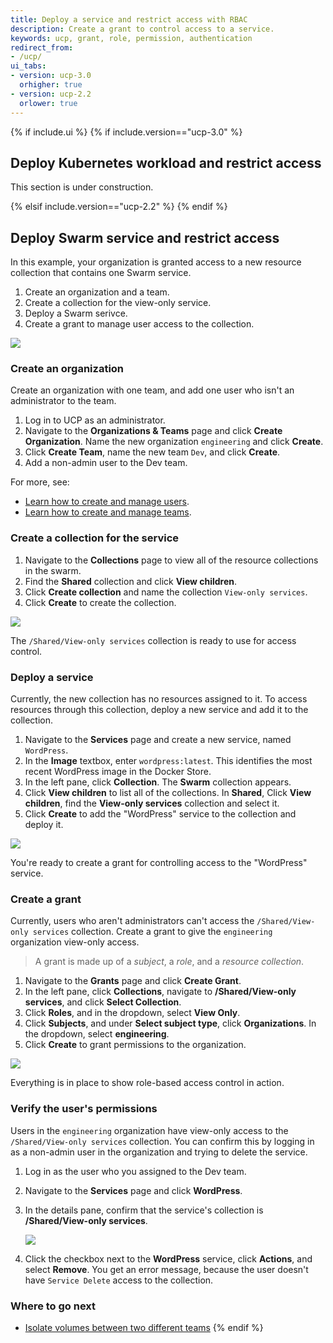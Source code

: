 ```yaml
---
title: Deploy a service and restrict access with RBAC
description: Create a grant to control access to a service.
keywords: ucp, grant, role, permission, authentication
redirect_from:
- /ucp/
ui_tabs:
- version: ucp-3.0
  orhigher: true
- version: ucp-2.2
  orlower: true
---
```


{% if include.ui %}
{% if include.version=="ucp-3.0" %}
## Deploy Kubernetes workload and restrict access
This section is under construction.

{% elsif include.version=="ucp-2.2" %}
{% endif %}

## Deploy Swarm service and restrict access

In this example, your organization is granted access to a new resource
collection that contains one Swarm service.

1. Create an organization and a team.
2. Create a collection for the view-only service.
3. Deploy a Swarm serivce.
4. Create a grant to manage user access to the collection.


![](../images/view-only-access-diagram.svg)

### Create an organization

Create an organization with one team, and add one user who isn't an administrator
to the team.

1.  Log in to UCP as an administrator.
2.  Navigate to the **Organizations & Teams** page and click
    **Create Organization**. Name the new organization `engineering` and
    click **Create**.
3.  Click **Create Team**, name the new team `Dev`, and click **Create**.
3.  Add a non-admin user to the Dev team.

For more, see:
- [Learn how to create and manage users](create-and-manage-users.md).
- [Learn how to create and manage teams](create-and-manage-teams.md).

### Create a collection for the service

1.  Navigate to the **Collections** page to view all of the resource
    collections in the swarm.
2.  Find the **Shared** collection and click **View children**.
3.  Click **Create collection** and name the collection `View-only services`.
4.  Click **Create** to create the collection.

![](../images/deploy-view-only-service-1.png)

The `/Shared/View-only services` collection is ready to use for access
control.

### Deploy a service

Currently, the new collection has no resources assigned to it. To access
resources through this collection, deploy a new service and add it to the
collection.

1.  Navigate to the **Services** page and create a new service, named
    `WordPress`.
2.  In the **Image** textbox, enter `wordpress:latest`. This identifies the
    most recent WordPress image in the Docker Store.
3.  In the left pane, click **Collection**. The **Swarm** collection appears.
4.  Click **View children** to list all of the collections. In **Shared**,
    Click **View children**, find the **View-only services** collection and
    select it.
5.  Click **Create** to add the "WordPress" service to the collection and
    deploy it.

![](../images/deploy-view-only-service-3.png)

You're ready to create a grant for controlling access to the "WordPress" service.

### Create a grant

Currently, users who aren't administrators can't access the
`/Shared/View-only services` collection. Create a grant to give the
`engineering` organization view-only access.

> A grant is made up of a *subject*, a *role*, and a *resource collection*. 

1.  Navigate to the **Grants** page and click **Create Grant**.
2.  In the left pane, click **Collections**, navigate to **/Shared/View-only services**,
    and click **Select Collection**.
3.  Click **Roles**, and in the dropdown, select **View Only**.
4.  Click **Subjects**, and under **Select subject type**, click **Organizations**.
    In the dropdown, select **engineering**.
5.  Click **Create** to grant permissions to the organization.

![](../images/deploy-view-only-service-4.png)

Everything is in place to show role-based access control in action.

### Verify the user's permissions

Users in the `engineering` organization have view-only access to the
`/Shared/View-only services` collection. You can confirm this by logging in
as a non-admin user in the organization and trying to delete the service.

1.  Log in as the user who you assigned to the Dev team.
2.  Navigate to the **Services** page and click **WordPress**.
3.  In the details pane, confirm that the service's collection is
    **/Shared/View-only services**.

    ![](../images/deploy-view-only-service-2.png)

4.  Click the checkbox next to the **WordPress** service, click **Actions**,
    and select **Remove**. You get an error message, because the user
    doesn't have `Service Delete` access to the collection.

### Where to go next

- [Isolate volumes between two different teams](isolate-volumes-between-teams.md)
{% endif %}

